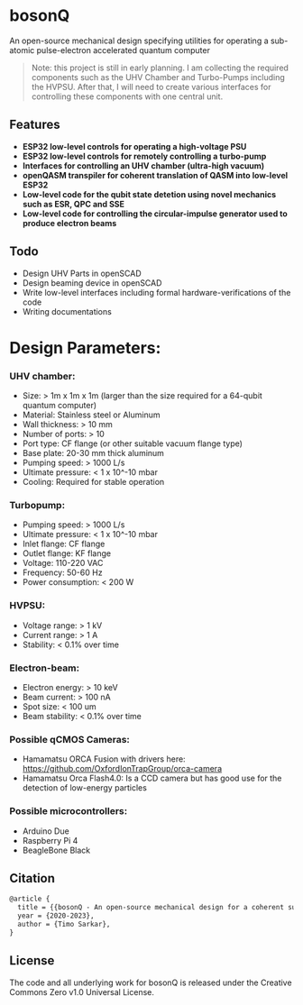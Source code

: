 # bosonQ
An open-source mechanical design specifying utilities for operating a sub-atomic pulse-electron accelerated quantum computer

> Note: this project is still in early planning. I am collecting the required components such as the UHV Chamber and Turbo-Pumps including the HVPSU. After that, I will need to create various interfaces for controlling these components with one central unit. 

## Features

- **ESP32 low-level controls for operating a high-voltage PSU**
- **ESP32 low-level controls for remotely controlling a turbo-pump**
- **Interfaces for controlling an UHV chamber (ultra-high vacuum)**
- **openQASM transpiler for coherent translation of QASM into low-level ESP32**
- **Low-level code for the qubit state detetion using novel mechanics such as ESR, QPC and SSE**
- **Low-level code for controlling the circular-impulse generator used to produce electron beams**

## Todo

- Design UHV Parts in openSCAD
- Design beaming device in openSCAD
- Write low-level interfaces including formal hardware-verifications of the code
- Writing documentations

# Design Parameters:

### UHV chamber:

- Size: > 1m x 1m x 1m (larger than the size required for a 64-qubit quantum computer)
- Material: Stainless steel or Aluminum
- Wall thickness: > 10 mm
- Number of ports: > 10
- Port type: CF flange (or other suitable vacuum flange type)
- Base plate: 20-30 mm thick aluminum
- Pumping speed: > 1000 L/s
- Ultimate pressure: < 1 x 10^-10 mbar
- Cooling: Required for stable operation


### Turbopump:

- Pumping speed: > 1000 L/s
- Ultimate pressure: < 1 x 10^-10 mbar
- Inlet flange: CF flange
- Outlet flange: KF flange
- Voltage: 110-220 VAC
- Frequency: 50-60 Hz
- Power consumption: < 200 W


### HVPSU:

- Voltage range: > 1 kV
- Current range: > 1 A
- Stability: < 0.1% over time


### Electron-beam:

- Electron energy: > 10 keV
- Beam current: > 100 nA
- Spot size: < 100 um
- Beam stability: < 0.1% over time

### Possible qCMOS Cameras:

- Hamamatsu ORCA Fusion with drivers here: https://github.com/OxfordIonTrapGroup/orca-camera
- Hamamatsu Orca Flash4.0: Is a CCD camera but has good use for the detection of low-energy particles

### Possible microcontrollers:

- Arduino Due
- Raspberry Pi 4
- BeagleBone Black

## Citation

```latex
@article {
  title = {{bosonQ - An open-source mechanical design for a coherent sub-atomic pulse-electron beaming quantum computer}},
  year = {2020-2023},
  author = {Timo Sarkar},
}
```

## License

The code and all underlying work for bosonQ is released under the Creative Commons Zero v1.0 Universal License.
